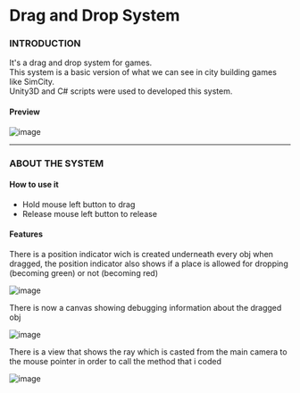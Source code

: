 # Drag and Drop System

### INTRODUCTION
It's a drag and drop system for games.<br>
This system is a basic version of what we can see in city building games like SimCity.<br>
Unity3D and C# scripts were used to developed this system.<br>
#### Preview
![image](https://user-images.githubusercontent.com/24737993/177674021-f592b466-03f1-4d23-8475-8d0f91208431.png)

---

### ABOUT THE SYSTEM
#### How to use it
- Hold mouse left button to drag
- Release mouse left button to release

#### Features
There is a position indicator wich is created underneath every obj when dragged, the position indicator also shows if a place is allowed for dropping (becoming green) or not (becoming red)

![image](https://user-images.githubusercontent.com/24737993/177673809-cd980664-6a1f-484f-af8f-8826c23a2192.png)

There is now a canvas showing debugging information about the dragged obj

![image](https://user-images.githubusercontent.com/24737993/177673905-0e59f056-6308-434f-88cf-e771fd4c27a7.png)

There is a view that shows the ray which is casted from the main camera to the mouse pointer in order to call the method that i coded


![image](https://user-images.githubusercontent.com/24737993/177673921-a9715a6e-72c6-4f2c-9d53-9187a39d03c4.png)
